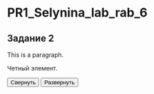 # PR1_Selynina_lab_rab_6
<html>
<head>
<script src="http://code.jquery.com/jquery-latest.js">
</script>
<script>
$(document).ready(function () 
{
$("#but1").click(function () 
{
$( '.MsoNormal:odd').hide();
});
$("#but2").click(function () 
{

$('.MsoNormal:odd').show();

});
});
</script>
</head>

<body>
<h2>Задание 2</h2>
<p class="MsoNormal" type="<tr>">This is a paragraph.</p>
<p class="MsoNormal" type="<tr>">Четный элемент.</p>
<button id="but1">Свернуть</button>
<button id="but2">Развернуть</button>
</body>

</html>
